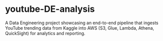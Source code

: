 # youtube-DE-analysis
A Data Engineering project showcasing an end-to-end pipeline that ingests YouTube trending data from Kaggle into AWS (S3, Glue, Lambda, Athena, QuickSight) for analytics and reporting.
